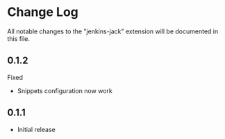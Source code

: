 # Change Log
All notable changes to the "jenkins-jack" extension will be documented in this file.

## 0.1.2

Fixed

- Snippets configuration now work

## 0.1.1
- Initial release